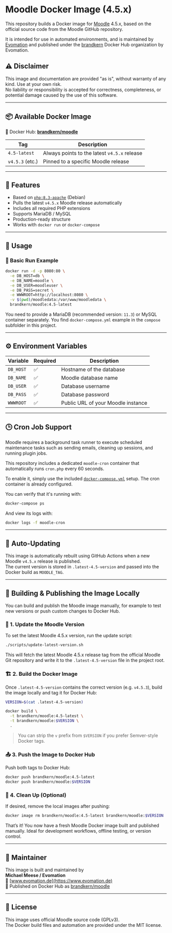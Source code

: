 # Moodle Docker Image (4.5.x)

This repository builds a Docker image for [Moodle](https://moodle.org/) 4.5.x, based on the official source code from the Moodle GitHub repository.

It is intended for use in automated environments, and is maintained by [Evomation](https://www.evomation.de) and published under the [brandkern](https://hub.docker.com/u/brandkern) Docker Hub organization by Evomation.

## ⚠️ Disclaimer

This image and documentation are provided "as is", without warranty of any kind. Use at your own risk.  
No liability or responsibility is accepted for correctness, completeness, or potential damage caused by the use of this software.

---

## 📦 Available Docker Image

🧊 Docker Hub: **[brandkern/moodle](https://hub.docker.com/r/brandkern/moodle)**

| Tag              | Description                                  |
|------------------|----------------------------------------------|
| `4.5-latest`     | Always points to the latest `v4.5.x` release |
| `v4.5.3` (etc.)  | Pinned to a specific Moodle release          |

---

## 🧱 Features

- Based on [`php:8.3-apache`](https://hub.docker.com/_/php) (Debian)
- Pulls the latest `v4.5.x` Moodle release automatically
- Includes all required PHP extensions
- Supports MariaDB / MySQL
- Production-ready structure
- Works with `docker run` or `docker-compose`

---

## 🚀 Usage

### 🐳 Basic Run Example

```bash
docker run -d -p 8080:80 \
  -e DB_HOST=db \
  -e DB_NAME=moodle \
  -e DB_USER=moodleuser \
  -e DB_PASS=secret \
  -e WWWROOT=http://localhost:8080 \
  -v $(pwd)/moodledata:/var/www/moodledata \
  brandkern/moodle:4.5-latest
```

You need to provide a MariaDB (recommended version: `11.3`) or MySQL container separately.
You find `docker-compose.yml` example in the `compose` subfolder in this project.

---

## ⚙️ Environment Variables

| Variable    | Required | Description                                 |
|-------------|----------|---------------------------------------------|
| `DB_HOST`   | ✅        | Hostname of the database                    |
| `DB_NAME`   | ✅        | Moodle database name                        |
| `DB_USER`   | ✅        | Database username                           |
| `DB_PASS`   | ✅        | Database password                           |
| `WWWROOT`   | ✅        | Public URL of your Moodle instance          |

---

## 🕒 Cron Job Support

Moodle requires a background task runner to execute scheduled maintenance tasks such as sending emails, cleaning up sessions, and running plugin jobs.

This repository includes a dedicated `moodle-cron` container that automatically runs `cron.php` every 60 seconds.

To enable it, simply use the included [`docker-compose.yml`](compose/docker-compose.yml) setup. The cron container is already configured.

You can verify that it's running with:

```bash
docker-compose ps
```

And view its logs with:

```bash
docker logs -f moodle-cron
```

---

## 🔄 Auto-Updating

This image is automatically rebuilt using GitHub Actions when a new Moodle `v4.5.x` release is published.  
The current version is stored in `.latest-4.5-version` and passed into the Docker build as `MOODLE_TAG`.

---

## 🧪 Building & Publishing the Image Locally

You can build and publish the Moodle image manually, for example to test new versions or push custom changes to Docker Hub.

### 📌 1. Update the Moodle Version

To set the latest Moodle 4.5.x version, run the update script:

```bash
./scripts/update-latest-version.sh
```

This will fetch the latest Moodle 4.5.x release tag from the official Moodle Git repository and write it to the `.latest-4.5-version` file in the project root.

### 🏗️ 2. Build the Docker Image

Once `.latest-4.5-version` contains the correct version (e.g. `v4.5.3`), build the image locally and tag it for Docker Hub:

```bash
VERSION=$(cat .latest-4.5-version)

docker build \
  -t brandkern/moodle:4.5-latest \
  -t brandkern/moodle:$VERSION \
  .
```

> You can strip the `v` prefix from `$VERSION` if you prefer Semver-style Docker tags.

### 📤 3. Push the Image to Docker Hub

Push both tags to Docker Hub:

```bash
docker push brandkern/moodle:4.5-latest
docker push brandkern/moodle:$VERSION
```

### 🧼 4. Clean Up (Optional)

If desired, remove the local images after pushing:

```bash
docker image rm brandkern/moodle:4.5-latest brandkern/moodle:$VERSION
```

That’s it! You now have a fresh Moodle Docker image built and published manually. Ideal for development workflows, offline testing, or version control.

---

## 🤝 Maintainer

This image is built and maintained by  
**Michael Meese / Evomation**  
🔗 [www.evomation.de](https://www.evomation.de)  
🐋 Published on Docker Hub as [brandkern/moodle](https://hub.docker.com/r/brandkern/moodle)

---

## 📄 License

This image uses official Moodle source code (GPLv3).  
The Docker build files and automation are provided under the MIT license.

